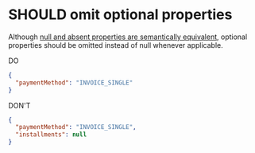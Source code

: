 # SHOULD omit optional properties

Although [null and absent properties are semantically equivalent](./must-use-same-semantics-for-null-and-absent-properties.md), optional properties should be omitted instead of null whenever applicable.

DO

```json
{
  "paymentMethod": "INVOICE_SINGLE"
}
```

DON'T

```json
{
  "paymentMethod": "INVOICE_SINGLE",
  "installments": null
}
```
